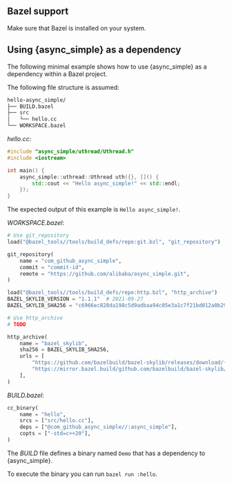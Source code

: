 ## Bazel support
Make sure that Bazel is installed on your system.


## Using {async_simple} as a dependency
The following minimal example shows how to use {async_simple} as a dependency within a Bazel project.

The following file structure is assumed:
```bash
hello-async_simple/
├── BUILD.bazel
├── src
│   └── hello.cc
└── WORKSPACE.bazel
```

*hello.cc:*
```cpp
#include "async_simple/uthread/Uthread.h"
#include <iostream>

int main() {
    async_simple::uthread::Uthread uth({}, []() {
        std::cout << "Hello async_simple!" << std::endl;
    });
}
```
The expected output of this example is `Hello async_simple!`.

*WORKSPACE.bazel*:
```python
# Use git_repository
load("@bazel_tools//tools/build_defs/repo:git.bzl", "git_repository")

git_repository(
    name = "com_github_async_simple",
    commit = "commit-id",
    remote = "https://github.com/alibaba/async_simple.git",
)

load("@bazel_tools//tools/build_defs/repo:http.bzl", "http_archive")
BAZEL_SKYLIB_VERSION = "1.1.1"  # 2021-09-27
BAZEL_SKYLIB_SHA256 = "c6966ec828da198c5d9adbaa94c05e3a1c7f21bd012a0b29ba8ddbccb2c93b0d"

# Use http_archive
# TODO

http_archive(
    name = "bazel_skylib",
    sha256 = BAZEL_SKYLIB_SHA256,
    urls = [
        "https://github.com/bazelbuild/bazel-skylib/releases/download/{version}/bazel-skylib-{version}.tar.gz".format(version = BAZEL_SKYLIB_VERSION),
        "https://mirror.bazel.build/github.com/bazelbuild/bazel-skylib/releases/download/{version}/bazel-skylib-{version}.tar.gz".format(version = BAZEL_SKYLIB_VERSION),
    ],
)
```

*BUILD.bazel*:
```python
cc_binary(
    name = "hello",
    srcs = ["src/hello.cc"],
    deps = ["@com_github_async_simple//:async_simple"],
    copts = ["-std=c++20"],
)
```

The *BUILD* file defines a binary named `Demo` that has a dependency to {async_simple}.  

To execute the binary you can run `bazel run :hello`.
